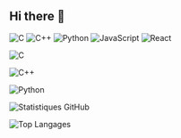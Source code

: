 ## Hi there 👋

![C](https://img.shields.io/badge/-C-A8B9CC?style=flat-square&logo=c&logoColor=black)
![C++](https://img.shields.io/badge/-C++-00599C?style=flat-square&logo=c%2B%2B&logoColor=white)
![Python](https://img.shields.io/badge/-Python-3776AB?style=flat-square&logo=python&logoColor=white)
![JavaScript](https://img.shields.io/badge/-JavaScript-F7DF1E?style=flat-square&logo=javascript&logoColor=black)
![React](https://img.shields.io/badge/-React-61DAFB?style=flat-square&logo=react&logoColor=black)

<!-- Style "for-the-badge" (plus grand) -->
![C](https://img.shields.io/badge/-C-A8B9CC?style=for-the-badge&logo=c&logoColor=black)

<!-- Style "plastic" -->
![C++](https://img.shields.io/badge/-C++-00599C?style=plastic&logo=c%2B%2B&logoColor=white)

<!-- Style "social" -->
![Python](https://img.shields.io/badge/-Python-3776AB?style=social&logo=python&logoColor=black)

![Statistiques GitHub](https://github-readme-stats.vercel.app/api?username=IceSoheil&show_icons=true&theme=radical)

![Top Langages](https://github-readme-stats.vercel.app/api/top-langs/?username=IceSoheil&layout=compact&theme=radical)

<!--
**IceSoheil/IceSoheil** is a ✨ _special_ ✨ repository because its `README.md` (this file) appears on your GitHub profile.

Here are some ideas to get you started:

- 🔭 I’m currently working on ...
- 🌱 I’m currently learning ...
- 👯 I’m looking to collaborate on ...
- 🤔 I’m looking for help with ...
- 💬 Ask me about ...
- 📫 How to reach me: ...
- 😄 Pronouns: ...
- ⚡ Fun fact: ...
-->
